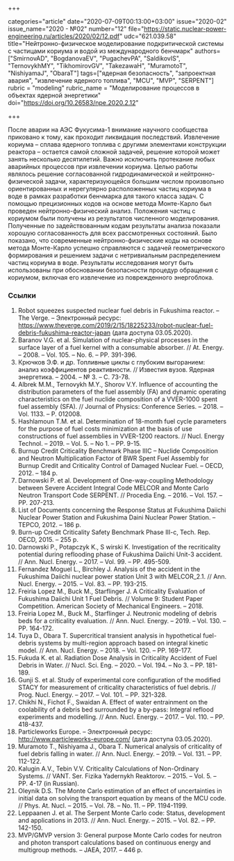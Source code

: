 +++

categories="article"
date="2020-07-09T00:13:00+03:00"
issue="2020-02"
issue_name="2020 - №02"
number="12"
file="https://static.nuclear-power-engineering.ru/articles/2020/02/12.pdf"
udc="621.039.58"
title="Нейтронно-физическое моделирование подкритической системы с частицами кориума и водой из международного бенчмарк"
authors=["SmirnovAD", "BogdanovaEV", "PugachevPA", "SaldikovIS", "TernovykhMY", "TikhomirovGV", "TakezawaH", "MuramotoT", "NishiyamaJ", "ObaraT"]
tags=["ядерная безопасность", "запроектная авария", "извлечение ядерного топлива", "MCU", "MVP", "SERPENT"]
rubric = "modeling"
rubric_name = "Моделирование процессов в объектах ядерной энергетики"
doi="https://doi.org/10.26583/npe.2020.2.12"

+++

После аварии на АЭС Фукусима-1 внимание научного сообщества приковано к тому, как проходит ликвидация последствий. Извлечение кориума – сплава ядерного топлива с другими элементами конструкции реактора – остается самой сложной задачей, решение которой может занять несколько десятилетий. Важно исключить протекание любых аварийных процессов при извлечении кориума. Целью работы являлось решение согласованной гидродинамической и нейтронно-физической задачи, характеризующейся большим числом произвольно ориентированных и нерегулярно расположенных частиц кориума в воде в рамках разработки бенчмарка для такого класса задач. С помощью прецизионных кодов на основе метода Монте-Карло был проведен нейтронно-физический анализ. Положения частиц с кориумом были получены из результатов численного моделирования. Полученные по задействованным кодам результаты анализа показали хорошую согласованность для всех рассмотренных состояний. Было показано, что современные нейтронно-физические коды на основе метода Монте-Карло успешно справляются с задачей геометрического формирования и решением задачи с нетривиальным распределением частиц кориума в воде. Результаты исследования могут быть использованы при обосновании безопасности процедур обращения с кориумом, включая его извлечение из поврежденного энергоблока.

### Ссылки

1. Robot squeezes suspected nuclear fuel debris in Fukushima reactor. – The Verge. – Электронный ресурс: https://www.theverge.com/2019/2/15/18225233/robot-nuclear-fuel-debris-fukushima-reactor-japan (дата доступа 03.05.2020). 
2. Baranov V.G. et al. Simulation of nuclear-physical processes in the surface layer of a fuel kernel with a consumable absorber. // At. Energy. – 2008. – Vol. 105. – No. 6. – PP. 391-396. 
3. Крючков Э.Ф. и др. Топливные циклы с глубоким выгоранием: анализ коэффициентов реактивности. // Известия вузов. Ядерная энергетика. – 2004. – № 3. – С. 73-78. 
4. Albrek M.M., Ternovykh M.Y., Shorov V.Y. Influence of accounting the distribution parameters of the fuel assembly (FA) and dynamic operating characteristics on the fuel nuclide composition of a VVER-1000 spent fuel assembly (SFA). // Journal of Physics: Conference Series. – 2018. – Vol. 1133. – P. 012008. 
5. Hashlamoun T.M. et al. Determination of 18-month fuel cycle parameters for the purpose of fuel costs minimization at the basis of use constructions of fuel assemblies in VVER-1200 reactors. // Nucl. Energy Technol. – 2019. – Vol. 5. – No 1. – PP. 9-15. 
6. Burnup Credit Criticality Benchmark Phase IIIC – Nuclide Composition and Neutron Multiplication Factor of BWR Spent Fuel Assembly for Burnup Credit and Criticality Control of Damaged Nuclear Fuel. – OECD, 2012. – 184 p. 
7. Darnowski P. et al. Development of One-way-coupling Methodology between Severe Accident Integral Code MELCOR and Monte Carlo Neutron Transport Code SERPENT. // Procedia Eng. – 2016. – Vol. 157. – PP. 207-213. 
8. List of Documents concerning the Response Status at Fukushima Daiichi Nuclear Power Station and Fukushima Daini Nuclear Power Station. – TEPCO, 2012. – 186 p. 
9. Burn-up Credit Criticality Safety Benchmark Phase III-c, Tech. Rep. OECD, 2015. – 255 p. 
10. Darnowski P., Potapczyk K., S wirski K. Investigation of the recriticality potential during reflooding phase of Fukushima Daiichi Unit-3 accident. // Ann. Nucl. Energy. – 2017. – Vol. 99. – PP. 495-509. 
11. Fernandez Moguel L., Birchley J. Analysis of the accident in the Fukushima Daiichi nuclear power station Unit 3 with MELCOR_2.1. // Ann. Nucl. Energy. – 2015. – Vol. 83. – PP. 193-215. 
12. Freiria Lopez M., Buck M., Starflinger J. A Criticality Evaluation of Fukushima Daiichi Unit 1 Fuel Debris. // Volume 9: Student Paper Competition. American Society of Mechanical Engineers. – 2018. 
13. Freiria Lopez M., Buck M., Starflinger J. Neutronic modeling of debris beds for a criticality evaluation. // Ann. Nucl. Energy. – 2019. – Vol. 130. – PP. 164-172. 
14. Tuya D., Obara T. Supercritical transient analysis in hypothetical fuel-debris systems by multi-region approach based on integral kinetic model. // Ann. Nucl. Energy. – 2018. – Vol. 120. – PP. 169-177. 
15. Fukuda K. et al. Radiation Dose Analysis in Criticality Accident of Fuel Debris in Water. // Nucl. Sci. Eng. – 2020. – Vol. 194. – No 3. – PP. 181-189. 
16. Gunji S. et al. Study of experimental core configuration of the modified STACY for measurement of criticality characteristics of fuel debris. // Prog. Nucl. Energy. – 2017. – Vol. 101. – PP. 321-328. 
17. Chikhi N., Fichot F., Swaidan A. Effect of water entrainment on the coolability of a debris bed surrounded by a by-pass: Integral reflood experiments and modelling. // Ann. Nucl. Energy. – 2017. – Vol. 110. – PP. 418-437. 
18. Particleworks Europe. – Электронный ресурс: http://www.particleworks-europe.com/ (дата доступа 03.05.2020). 
19. Muramoto T., Nishiyama J., Obara T. Numerical analysis of criticality of fuel debris falling in water. // Ann. Nucl. Energy. – 2019. – Vol. 131. – PP. 112-122. 
20. Kalugin A.V., Tebin V.V. Criticality Calculations of Non-Оrdinary Systems. // VANT. Ser. Fizika Yadernykh Reaktorov. – 2015. – Vol. 5. – PP. 4-17 (in Russian). 
21. Oleynik D.S. The Monte Carlo estimation of an effect of uncertainties in initial data on solving the transport equation by means of the MCU code. // Phys. At. Nucl. – 2015. – Vol. 78. – No. 11. – PP. 1194-1199. 
22. Leppaanen J. et al. The Serpent Monte Carlo code: Status, development and applications in 2013. // Ann. Nucl. Energy. – 2015. – Vol. 82. – PP. 142-150. 
23. MVP/GMVP version 3: General purpose Monte Carlo codes for neutron and photon transport calculations based on continuous energy and multigroup methods. – JAEA, 2017. – 446 p. 